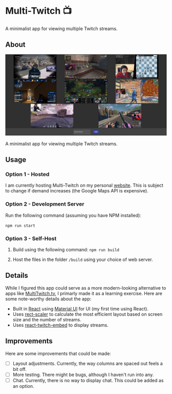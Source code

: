 # Multi-Twitch :tv:
A minimalist app for viewing multiple Twitch streams.

## About
![Demo Image](./images/image.jpg)

A minimalist app for viewing multiple Twitch streams.

## Usage

### Option 1 - Hosted
I am currently hosting Multi-Twitch on my personal [website](https://www.dyscott.xyz/multi-twitch). This is subject to change if demand increases (the Google Maps API is expensive).

### Option 2 - Development Server

Run the following command (assuming you have NPM installed):

```npm run start```

### Option 3 - Self-Host

1. Build using the following command: `npm run build`

2. Host the files in the folder `/build` using your choice of web server.

## Details

While I figured this app could serve as a more modern-looking alternative to apps like [MultiTwitch.tv](https://multitwitch.tv), I primarly made it as a learning exercise. Here are some note-worthy details about the app:
- Built in [React](https://reactjs.org/) using [Material UI](https://material-ui.com/) for UI (my first time using React).
- Uses [rect-scaler](https://github.com/fzembow/rect-scaler) to calculate the most efficient layout based on screen size and the number of streams.
- Uses [react-twitch-embed](https://github.com/moonstar-x/react-twitch-embed) to display streams. 

## Improvements
Here are some improvements that could be made:

- [ ] Layout adjustments. Currently, the way columns are spaced out feels a bit off.
- [ ] More testing. There might be bugs, although I haven't run into any.
- [ ] Chat. Currently, there is no way to display chat. This could be added as an option.
